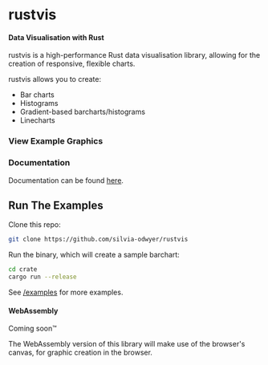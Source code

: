 # rustvis

#### Data Visualisation with Rust

rustvis is a high-performance Rust data visualisation library, allowing for the creation of responsive, flexible charts. 

rustvis allows you to create:
- Bar charts
- Histograms 
- Gradient-based barcharts/histograms
- Linecharts 


### View Example Graphics
[]()

### Documentation
Documentation can be found [here](https://silvia-odwyer.github.io/rustvis/docs/rustvis/index.html).

## Run The Examples

<!-- ## Cargo Status -->
<!-- `GDL` can be installed via Cargo by declaring the following dependency in your Cargo.toml file:
```toml
[dependencies]
GDL-rs = "*"
``` -->

Clone this repo:
```sh
git clone https://github.com/silvia-odwyer/rustvis
```

Run the binary, which will create a sample barchart:
```sh
cd crate
cargo run --release 
```

See [/examples](https://github.com/silvia-odwyer/gdl/tree/master/crate/examples) for more examples.

#### WebAssembly
Coming soon:tm:

The WebAssembly version of this library will make use of the browser's canvas, for graphic creation in the browser.